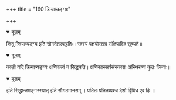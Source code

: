 +++
title = "160 क्रियाव्यङ्ग्यः"

+++


<details open><summary>मूलम्</summary>

किंतु क्रियाव्यङ्ग्य इति सौगतेतरपद्धतिः। रहस्यं पक्षयोस्तत्र संक्षिपादिह सूच्यते॥
</details>



<details open><summary>मूलम्</summary>

कालो यदि क्रियाव्यङ्ग्यः क्षणिकत्वं न सिद्ध्यति। क्षणिकास्सर्वसंस्काराः अस्थिराणां कुतः क्रियाः॥
</details>



<details open><summary>मूलम्</summary>

इति सिद्धान्तभङ्गस्स्यात् इति सौगतमानसम् । पतितः पतितव्यश्च देशो द्विविध एव हि ॥
</details>

